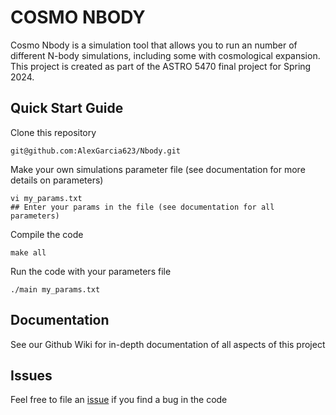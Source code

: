 # COSMO NBODY

Cosmo Nbody is a simulation tool that allows you to run an number of different N-body simulations, including some with cosmological expansion.
This project is created as part of the ASTRO 5470 final project for Spring 2024.

## Quick Start Guide

Clone this repository

````
git@github.com:AlexGarcia623/Nbody.git
````

Make your own simulations parameter file (see documentation for more details on parameters)

````
vi my_params.txt
## Enter your params in the file (see documentation for all parameters)
````

Compile the code

````
make all
````

Run the code with your parameters file

````
./main my_params.txt
````

## Documentation

See our Github Wiki for in-depth documentation of all aspects of this project

## Issues

Feel free to file an [issue](https://github.com/AlexGarcia623/Nbody/issues) if you find a bug in the code
